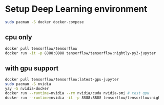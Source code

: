 # Setup Deep Learning environment
```bash
sudo pacman -S docker docker-compose
```

## cpu only
```bash
docker pull tensorflow/tensorflow
docker run -it -p 8888:8888 tensorflow/tensorflow:nightly-py3-jupyter
```

## with gpu support
```bash
docker pull tensorflow/tensorflow:latest-gpu-jupyter
sudo pacman -S nvidia
yay -S nvidia-docker
docker run --runtime=nvidia --rm nvidia/cuda nvidia-smi # test gpu
docker run --runtime=nvidia -it -p 8888:8888 tensorflow/tensorflow:nightly-py3-jupyter
```
